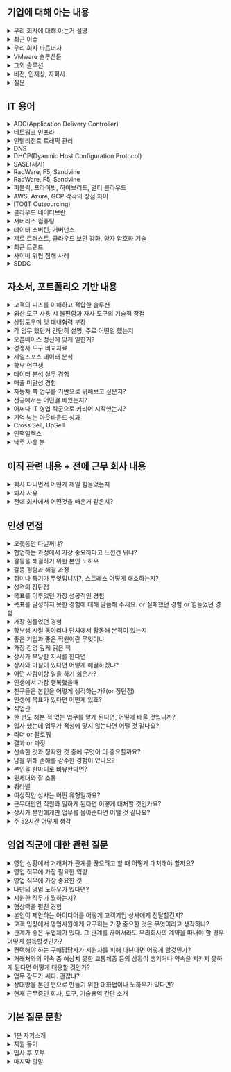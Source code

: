 ## 기업에 대해 아는 내용

<details markdown = "1">
<summary>우리 회사에 대해 아는거 설명</summary>
오픈베이스는 글로벌 No.1 솔루션들과 자체 노하우를 기반으로 하이브리드 클라우드 및 클라우드 시큐리티의 컨설팅, 설계, 구축, 빌링까지 토탈 서비스를 제공하는 기업입니다.<br>
주요 사업 부문으로는 하이브리드 및 멀티클라우드, 네트워크 보안 솔루션, ADC 및 네트워크 인프라, ITO 서비스를 제공 드리고 있습니다.
여기서 클라우드 솔루션 같은 경우에는 오픈베이스만의 전문 기술력과 인력을 기반으로 고객분들의 워크로드를 정확하게 파악하고, AWS, 애저, 브로드컴(여기 속한 VMWare는 프라이빗 클라우드 선두), 네이버 클라우와 같이 업계 선두 기업과의 파트너십을 체결하여 퍼블릭과 프라이빗을 아우르는 서비스를 제공드리고 있습니다.<br> 
<br>
(컨설팅 및 마이그레이션 서비스, 브로드컴의 VMWare VSphere(데이터 센터를 클라우드 컴퓨팅 인프라로 전환하는 솔루션),NSX(Vmware의 네트워크 가상화 및 보안 플랫폼), VSAN(로컬 물리 스토리지를 가상화하여, 스토리지 풀로 변환), ARIA(AI 지원 인프라 및 App), 탄주(멀티 클라우드 애플리케이션 개발 및 배포 플랫폼) 판매. F5 사의 Big ip(하이브리드 및 멀티클라우드 환경에서의 보안과 가용성 보장 솔루션), AWS 컨설팅 및 구축 사업, 알트 로직 사의 MDR(Managed Detection and REsponse) 서비스 판매. SaaS 환경의 기업 데이터 보호를 위한 FortiCASB 판매 등<br>
<br>
보안 솔루션은 빠르게 변화하는 보안 위협에 대응하기 위해 Anti-APT나 Anti-DDoS, WAF,SSL 암복호화, 웹 어플리케이션 공격 방어와 같은 솔루션을 제공드리고 있습니다. 특히 Fortinet(포티넷), Trellix(트렐릭스), Logpresso와 같은 우수한 벤더들과 협력하여 고객분들에게 맞춤형 보안 컨설팅 및 기술 지원 서비스를 제공하고 있습니다.
<br>
(수산 아이엔티의 암호화 트래픽 추적 솔루션과, 시스코 솔루션도 판다)<br>
<br>
네트워크 인프라 분야에서는 국내 최초로 ADC 사업을 시작한 경험과 역량을 기반으로, L2부터 L7까지 전반적인 네트워크 인프라 솔루션과 인텔리전트 트래픽 관리, 그리고 SASE(새시) 같은 최신 보안 기술까지 종합적으로 제공드리고 있습니다<br> 
특히 네트워크 솔루션 공급 관련해서는 라드웨어, F5, Sandvine와 같은 글로벌 파트너와 함께 맞춤형 서비스를 제공드리고 있습니다.<br>
<br>
ITO 서비스는 오픈베이스만의 ITO 방법론과 노하우를 기반으로, 국제 표준에 적합할 뿐만아니라 효율적이고 안정된 서비스를 제공드리고 있습니다.<br> 
<br>
이 외에도 오픈베이스만의 기술력을 기반으로 ADC를 통합적으로 관리할 수 있는 ADCSmart, APT 탐지 시스템과의 연동을 통해 위협 정보를 실시간으로 공유 및 관리할 수 있는 TARGOS(타르고스),그리고 AI를 접목한 원격 보안관제 서비스를 제공하고 있습니다.<br>
<br>
</details>

<details markdown = "1">
<summary>최근 이슈</summary>
AI 접목한 보안관제 서비스를 올해 1월 부터 제공<br>
-> 단순 로그 모니터링 넘어, AI 기반 이상행위 탐지 기술과 SIEM(씨엠, 보안 정보 및 이벤트 관리) 활용해 데이터 중앙에서 통합 분석<br>
<br>
라드웨어 아시아 태평양 지역 최고 파트너 상<br>
작년 AI 바우처 지원사업 우수 등급<br>
-> 인텔리전스 플랫폼에 모니터랩이라는 회사의 웹 공격 탐지 모듈 연동을 통한 보안 관제 고도화<br>
<br>

</details>


<details markdown = "1">
<summary>우리 회사 파트너사</summary>
퍼블릭 클라우드 부문 : AWS, 애저, 네이버 및 케이티 클라우드<br>
프라이빗 클라우드 부문 : VMware, Dell 테크놀로지스<br>
보안 쪽 관련해서는 카본 블렉이나, 포티넷, 얼럿 로직 제품들 판매<br>
</details>

<details markdown = "1">
<summary>VMware 솔루션들</summary>
VSphere는 서버 가상화를 통해 클라우드 인프라로 전환하는 것을 돕는 도구<br>
VSAN : 로컬 디스크를 합하여 공유 스토리지를 구성하는 서비스<br>
NSX : 가상화별 세분화된 보안을 제공하는 서비스<br>
VMware Log insight : 인프라 및 App 위한 지능형 로그 관리<br>
VRealize Network Insight : 물리적 가상 네트워크 통합하고 가시성 확보, 성능 및 가용성 개선에 도움주는 서비스<br>
VRealize Automation : 서버 자동화 및 프로비저닝 속도 향상<br>
VMWare Tanzu : 컨테이너·쿠버네티스를 중심으로 멀티클라우드 앱 개발·운영을 지원하는 플랫폼<br> 
VMware Horizon : VDI(가상 데스크톱 인프라) 통한 업무 연속성 및 가상화 인프라 풀스택 제공<br>  
<br>
</details>

<details markdown = "1">
<summary>그외 솔루션</summary>
SD-WAN 분야 리더 VelouCloud 제품 판매 (VMware SD-WAN의 구성요소, 소프트웨어로 트래픽을 제어하고 최적화하는 차세대 WAN(광역 네트워크 기술) 기술)<br>
WorkSpace One : 디바이스 통합 보안관리 및 어플 관리 <br>
Carbon Black 제품 : 클라우드 네이티브 엔드포인트 보호 분야 리더<br>
포티넷 제품 : 차세대 보안 솔루션 제공<br>
얼럿 로직 제품 : MDR 선두 주자로, 차세대 위협 관리 시스템 제공<br>
<br>
</details>

<details markdown = "1">
<summary>비전, 인재상, 자회사</summary>
고객의 디지털 전환 여정과 성공을 함께하는 기업으로 고객의 행복과 성장을 도우며 사회적 가치를 창출한다.<br>
고객 중심, 실행, 신용<br>
데이터 전문기업 데이터솔루션, 보안 관련 전문 기업인 시큐웨이브, 그리고 오픈 인텔스가 있음<br>
</details>

<details markdown = "1">
<summary>질문</summary>
제가 이일 맡는다면 어떤 솔루션을 주로 담당할지?<br>
기업 영업 본부, 금융영업 본부, 전략보안영업 본부, CNS(Cloud & Network Service) 영업 본부, 디지털 영업 본부, SDI 영업 본부<br>
</details>

## IT 용어
<details markdown = "1">
<summary>ADC(Application Delivery Controller)</summary>
애플리케이션의 트래픽을 지능적으로 분산,보안,최적화하는 장비나 소프트웨어(일종의 고급 로드 밸런서)<br>
-> L4, L7 로드밸런싱, SSL 종료, 애플리케이션 가속화(캐싱,압축), App의 방화벽 연계, 헬스체킹 및 모니터링<br>
<br>
</details>

<details markdown = "1">
<summary>네트워크 인프라</summary>
데이터 통신을 가능하게 하는 장비의 집합)<br>
-> 라우터(IP 주소를 기반으로 패킷을 목적지에 전달, 다른 네트워크 끼리 연결 담당)<br>
, 스위치(MAC 주소를 기반으로 패킷을 목적지에 전달, 같은 네트워크 안의 장비끼리 데이터 교환)<br>
,방화벽, 무선 AP, 케이블, 네트워크 보안장비 등<br>
<br>
</details>

<details markdown = "1">
<summary>인텔리전트 트래픽 관리</summary>
트래픽을 단순히 분산하는 것이 아니라, 종류 우선순위 패턴 분석해서 지능적으로 처리<br>
<br>
</details>

<details markdown = "1">
<summary>DNS</summary>
도메인 이름을 IP로 변환<br>
</details>

<details markdown = "1">
<summary>DHCP(Dyanmic Host Configuration Protocol)</summary>
네트워크에 연결된 장치들에게 IP 주소와 기타 네트워크 설정을 자동으로 할당하는 프로토콜
</details>

<details markdown = "1">
<summary>SASE(새시)</summary>
네트워크와 보안 기능을 클라우드 기반으로 통합해서, 사용자나 디바이스가 어디에 있든지 엣지 지점을 통해서 안전하고 빠르게 APP에 접근할 수 있도록 해주는 아키택처
</details>

<details markdown = "1">
<summary>RadWare, F5, Sandvine</summary>
라드웨어, 에프파이브, 샌드바인 모두 글로벌 SW 회사<br>
라드웨어는 데이터센터 용 애플리케이션 보안 및 전송 솔루션 분야 글로벌 리더(디도스, 애플리케이션 보안)<br>
에프파이브는 로드밸런싱 관련 솔루션 글로벌 리더(대표 제품 : BIG IP)<br>
샌드바인은 네트워크 트래픽 분석이나 제어 관련 글로벌 리더<br>
</details>

<details markdown = "1">
<summary>RadWare, F5, Sandvine</summary>
라드웨어, 에프파이브, 샌드바인 모두 글로벌 SW 회사<br>
라드웨어는 데이터센터 용 애플리케이션 보안 및 전송 솔루션 분야 글로벌 리더(디도스, 애플리케이션 보안)<br>
에프파이브는 로드밸런싱 관련 솔루션 글로벌 리더(대표 제품 : BIG IP)<br>
샌드바인은 네트워크 트래픽 분석이나 제어 관련 글로벌 리더<br>
</details>

<details markdown = "1">
<summary>퍼블릭, 프라이빗, 하이브리드, 멀티 클라우드</summary>
퍼블릭은 AWS,애저,GCP와 같은 CSP가 인터넷을 통해 리소스를 제공하는 클라우드를 뜻합니다.<br>
-> 보통 스타트업, 빠르게 실험 배포 해야되는 경우. 대규모 사용자 트래픽 대응하거나, 계절/이벤트 성 수요 변화가 큰 서비스<br>
<br>
프라이빗은 온프레미스나 전용 데이터 센터 위에 구성하여, 한 조직이 전용으로 쓰는 클라우드 환경<br>
-> 독립되어 있어 보안이나 컴플라이언스 강화 기능(금융 국방 공공 등)<br>
<br>
하이브리드 클라우드는 퍼블릭 프라이빗 클라우드를 연동해서 구성한 환경(필요한 부분 퍼블릭, 민감한 부분은 프라이빗)<br>
-> 유연성(급한 워크로드는 퍼블릭, 보안 데이터는 프라이빗)<br>
-> 온프레미스 자산이 많아서 한번에 못 옮길때, 민감 데이터 내부에 비 핵심 데이터는 퍼블릭에, 컴플라이언스 요구와 클라우드 만의 장점을 동시에 활용 하고자 할때<br>
<br>
멀티 클라우드는 2개 이상의 퍼블릭 클라우드 결합해서 사용<br>
-> 클라우드 상에 HA(고가용성) 구성, CSP 특장점 들을 결합, 여러 CSP에서 최고의 가격대비 성능의 조합 사용<br>
<br>
하이브리드 멀티 클라우드는 여러 퍼블릭 클라우드와 프라이빗 클라우드를 조합해서 사용하는 클라우드 환경<br>
</details>

<details markdown = "1">
<summary>AWS, Azure, GCP 각각의 장점 차이</summary>
AWS는 인프라에 강하고, 애저는 인증 및 호환, GCP는 빅데이터나 AI 관련 해서 장점을 가짐<br>
-> 클라우드 도입 시 가장 중요한 것은 워크로드(애플리케이션)의 특성을 정확히 파악(DB, App, 서비스 등)<br>
-> 구동 방식에 따라 어떤 인스턴스 타입을 사용하고, 네트워크 구성은 어떻게 하고, 스토리지 성능/용량은 어느 정도가 적합하고, 보안 컴플라이언스 요구는 어떤지 완전 달라짐<br>
-> ex) 트래픽이 폭주하는 경우 여러 AZ 배포로 고 가용성, 빠른 오토스케일링, 데이터 오래 저장하는 백업 시스템은 저비용 스토리지(S3 Glacier) 사용 등<br>
</details>

<details markdown = "1">
<summary>ITO(IT Outsourcing)</summary>
기업의 IT 자원(인력,시스템,운영)을 외부 업체에 위탁하는 것<br>
-> 최적화된 IT 프로세스 기반의 운영, IT 기획 및 고도화 방향 수립, 전문 관리 시스템을 활용한 표준화된 서비스 수행, 클라우드 운영 서비스<br>
-> SI나 진단 컨설팅, IT 서비스 통합 관제 구축<br>
</details>

<details markdown = "1">
<summary>클라우드 네이티브란</summary>
클라우드 호나경에서 최적의 성능과 유연성을 발휘하도록 설계된 애플리케이션 개발 및 운영 <br>
-> 핵심 특징으로는 MSA, 컨테이너, CI/CD 파이프라인, 자동 확장, 장애 복구, 무중단 배포<br>
</details>

<details markdown = "1">
<summary>서버리스 컴퓨팅</summary>
개발자가 서버 인프라에 신경을 쓰지않고, 비즈니스 로직 작성에 집중하는 그런 일종의 아키텍처<br>
</details>

<details markdown = "1">
<summary>데이터 소버린, 거버넌스</summary>
소버린은 데이터 주권으로, 데이터가 저장된 물리적 국가의 법과 규제에 따라야 한다는 뜻.<br>
거버넌스는 데이터의 품질 관리, 접근 권한, 보안 같은 것을 정하고 유지하는 정책과 절차<br>
</details>

<details markdown = "1">
<summary>제로 트러스트, 클라우드 보안 강화, 양자 암호화 기술 </summary>
1. 네트워크의 안에 있든 밖에 있든, 무조건 검증하고 최소한의 권한만 부여한다는 개념<br>
-> 재택 근무, 클라우드 환경에 필수적인 보안 개념으로 VPN 처럼 네트워크 내부를 안전하다 가정하는 기존 모델을 보완한 모델<br>
<br>
2. 클라우드 보안 강화는, 퍼블릭 하이브리드 멀티클라우드 환경에서 데이터, 워크로드, 계정 접근, 네트워크까지 종합적으로 보안하는 것<br>
-> 데이터 암호화, 접근제어(IAM, MFA), 로그 모니터링, 워크로드 보안(서버리스 컨테이너 포함)<br>
<br>
3. 양자 역학 원리 통해 이론적으로 해킹 불가능한 암호 체계 구축<br>
</details>

<details markdown = "1">
<summary>최근 트렌드</summary>
DX가 가속화되면서 AI, 빅데이터, 클라우드 기반 비즈니스 혁신이 활발해짐.<br>
</details>

<details markdown = "1">
<summary>사이버 위협 침해 사례</summary>
최근 이스라엘과 이란이 서로, SMS 스푸핑이나, 메세징 앱을 조작하거나, AI를 통해 조작된 영상을 확산하는 상황이 있었음<br>
SKT에서 데이터센터 서버가 공격받아 전화번호나 가입자 식별키와 같은 유심 정보가 유출됨<br>
</details>

<details markdown = "1">
<summary>SDDC</summary>
소프트웨어로 정의된 데이터 센터.데이터 센터 안에 있는 서버, 스토리지, 네트워크, 보안 같은 자원을 소프트웨어로 가상화해서 하드웨어에 묶이지 않고 소프트웨어로 관리 제어하겠다는 개념
</details>

## 자소서, 포트폴리오 기반 내용

<details markdown = "1">
<summary>고객의 니즈를 이해하고 적합한 솔루션</summary>
1. 고객은 보통 어떤 니즈가 있었는지?<br>
전에 근무했던 회사에서 판매했던 솔루션은 현대차와 같은 대기업에 납품할 때, 납품 제품의 SW가 ISO와 같은 국제 표준이나 현대차 내부 표준을 충족하고 있는지를 검증하기 위한 보고서를 작성하는데 많이 활용되었습니다.<br>
이때 현대차의 요구사항에 따라 필요한 검증 솔루션이 달라지는 경우가 있는데, 이때 고객분들의 요구를 정확히 파악하고 이에 적합한 솔루션을 제안드렸었습니다.<br>
예를 들어, 고객분들께서 코드를 실제로 실행하지 않고 일부 런타임 오류나 국제 표준 기반 규칙, 품질 메트릭을 점검하고 싶다고 요청하신다면 STATIC이라는 도구를 추천드렸습니다. 반면 코드를 실행하면서 각 함수별 테스트 케이스를 생성하고 이들이 유기적으로 잘 동작하는지 검증하고 싶을 때는 CT라는 도구를 제안드렸습니다. 또, 커버리지 측정만 필요하다고 하시면 COVER, AVN과 같은 자동화 환경 쪽은 Autoract를 권장하는 등, 고객분들의 상황과 목표에 가장 부합하는 솔루션을 맞춤 제안드렸습니다.<br>
</details>

<details markdown="1"> 
<summary>외산 도구 사용 시 불편함과 자사 도구의 기술적 장점</summary> 
고객분들께서는 외산 도구를 사용하면서 크게 세 가지 불편함을 겪으셨습니다. 첫째, 기술지원 대응 속도가 느렸습니다. 외산 도구의 경우 기술지원을 받기까지 최소 2주에서 길게는 1달까지 걸렸지만, 자사 기술지원팀은 24시간 이내에 최초 답변을 드리고, 필요하다면 직접 방문까지 지원할 수 있다는 강점이 있었습니다. 둘째, 유지보수 비용이 높았습니다. 외산 도구는 유지보수 요율이 도입가의 20~25% 수준으로 책정되어 있었지만, 자사는 15%로 운영해 보다 합리적이었습니다. 셋째, 외산 도구는 모든 자동차 OEM을 대상으로 범용화되어 있어, 현대차 전용 레포트를 작성할 때는 별도로 추가 개발 공수가 필요했습니다. 반면 자사 도구는 현대차 표준에 맞춘 보고서를 바로 생성할 수 있어 고객분들께 편의성을 제공했습니다. 
<br>
단점은???<br>
-> 외국 OEM을 대상으로 레포트를 제출하는 경우 당사 툴의 경우, 별도의 입증 과정이 필요하다는 단점이 있고 몇십만 라인이 넘어가는 큰 프로젝트에 대해 리포트를 생성하는 경우, 외산 툴에 비해 병렬처리 로직의 성능이 좀 떨어진다는 단점이 있음.<br>
</details>

<details markdown = "1">
<summary>상담도우미 및 대내협력 부장</summary>
1.상담 도우미 기억 남는거?<br>
먼 지역에서 와서, 아는 친구가 없는데 붙임성이 없어서 고민이다<br>
-> 해당 경험 통해 친해지고, 현재는 가장 친한 친구로 남아 있다.<br>
<br>
2. 프로그램 운영 방식 일부 조정, 행사 전 소규모 이벤트<br>
- 경기 종목을 당일 정하는 것이 아니라, 사전에 설문 조사 진행<br>
- 참여만 해도 소정의 기념품 지급<br>
- SNS를 통해 사전 참여 이벤트를 진행<br>
</details>

<details markdown="1"> 
<summary>각 업무 했던거 간단히 설명, 주로 어떤일 했는지</summary> 
자동차 1·2 Tier사 대상 자사 SW 검증 도구 아웃바운드 및 인바운드 영업 수행<br>
자동차 제어기 SW 검증 및 개발 관련 기술 용역 수주<br>
견적서 산출 및 고객사 구매팀과의 협의·조율 진행<br>
-> 양 사의 SW 부서에서는 기술적, 가격적으로 협의가 완료되었지만 구매팀에서 내부에서 산출된 인력 단가를 기준으로 너무 비싸다는 답변을 받은 기억이 있다.이때 당사만이 가지는 장점(국내 외주 업체 중 유일하게 양산 경험)과 해당 비용이 산출된 근거(SW 산업협회의 인력노임단가 가이드, 직접경비 + 재경비 + 기술료를 합쳤을때)를 합리적으로 제시하여 네고를 진행하지 않고 최종적으로 사업을 수주했던 것이 기억에 남음.<br><br>
고객사 이슈 및 클레임 대응<br>
-> 완성차 업체에서 당사 도구를 유효한 도구 리스트 상에서 제외를 했던 적 있다. 이로 인해 수많은 고객분들이 도구로 검증한 결과물을 전달 했으나 reject. 이를 위해 빠르게 담당 실장님과 의논하여 오탐을 어떻게 해결할지 WBS를 완성차 업체에 제공. 최종적으로 다시 유효한 도구로 인정받음<br><br>
영업 데이터 취합 및 전략 수립<br>
-> 세일즈포스 기반으로 어떤 기업에 매출이 덜한지, 어떤 부서에 컨택이 안되었는지, 그리고 앞으로 어떻게 영업을 펼쳐 나갈지에 대한 전략을 수립했었다.<br>
영업 과정에서 얻은 인사이트 기반 R&D 부서 설득, 기술 개발 반영<br><br>
-> 당사 국방쪽에서 프로젝트 관리를 위해 사용하던 도구가 있었음. 필드에서 영업하면서 고객 니즈 파악해보니, 해당 툴도 조금 수정 후 판매하면 좋을 것 같다 의견 전달. 최종적으로 해당 도구와 자사 검증 도구를 합한 패키지 상품을 기획해서 판매<br>
</details>

<details markdown="1"> 
<summary>오픈베이스 정신에 맞게 일한거?</summary> 
해외 신규 사업을 개척해봤던 경험이, 제가 오픈베이스 정신에 알맞게 일해봤던 경험이였던 것 같습니다.<br>
<br>
해외 자동차 부품사 50여 곳을 대상으로 아웃바운드 영업을 진행하던 중, 한 독일 고객사와 미팅을 진행했습니다. 이 고객사는 한국 완성차 업체 입찰에 참여 중이었는데, 하드웨어 대응은 가능하지만 소프트웨어 경험이 부족해 당사에 소프트웨어를 턴키로 맡기길 원했습니다. 다만 과거 당사의 일부 프로젝트가 독일 자동차 업계 기준을 충족하지 못해 중단된 사례가 있었던 터라, 내부적으로 신뢰도가 낮다는 우려가 있었습니다.<br>
<br>
추가로, 내부 여러 부서에서는 일정 부족, CL2 레벨 대응 경험 부족, 기술적 영어 커뮤니케이션 부담 등으로 협조가 어렵다는 입장을 보였습니다.
<br><br>
이에 저는 각 부서의 애로사항을 파악하고 해결책을 마련해 협조를 이끌었습니다. 일정이 부족한 부서에는 타 부서의 AI 기반 자동화 도구를 활용해 업무를 단축하도록 지원했고, CL2 경험 부족은 요건을 자료화해 공유했습니다. 영어 커뮤니케이션 부담은 한국지사 담당자와의 협업 루트를 먼저 마련하고, 독일 본사와는 화상회의를 통해 산출물 제출 기준을 완화할 수 있도록 조율했습니다.
<br><br>
결국 고객사에서 요청한 기술자료를 모두 제출할 수 있었고, 비록 이 프로젝트는 최종 수주로 이어지지 않았지만, 대응력을 인정받아 이후 두 건의 기술용역 프로젝트를 추가로 수주한 경험이 있습니다.
</details>

<details markdown="1"> 
<summary>경쟁사 도구 비교자료</summary> 
1. 타 부서랑은 어떤것 들을 협업했죠?<br>
전략기획실과는 자료 구성과 가독성 개선 관련하여 협업을 진행하였고, 각 도구에 대한 연구소장님들과 기술적인 내용의 정확성 검토를 요청 드리고자 회의를 진행하였었습니다.<br>
마지막으로 법무팀과는 외부 공유 가능 여부 및 법적 리스크 검토를 요청드리고자 회의를 진행했었습니다.<br>
<br>
2. 상황 설명<br>
고객분들께서는 당사 SW 검증 도구와 경쟁사 제품을 비교하며 장단점을 문의하는 경우가 많았습니다. 하지만 기존에는 개별 제품 간 비교 자료만 존재했을 뿐, 전체 경쟁사 제품을 종합적으로 비교하는 자료는 존재하지 않았습니다. 또한, 영업사원들은 기술지원 부서에서 제공하였던 기존 데이터를 그대로 전달하였고, 해당 비교 자료는 2021년 이후로 업데이트되지 않았습니다.<br>
<br>
3. 세미나 참석해서 기억나는 것?<br>
동적 시험을 진행할때 AI를 기반으로 테스트케이스를 자동으로 생성하는 세션이 기억에 남았었습니다.<br>
이때 단순한 제품 소개가 아니라, 어떻게 고객이 기존 테스트 비용과 시간을 절감했는지 정량적으로 제시했던 점에서 인상깊었습니다.<br>
- Dspace, 파수, Vector라는 기업, qnx 블랙베리<br><br>
4. 여러 도구를 다양하게 비교하면... 오히려 자사 제품에 대한 영업 히트율이 낮아 질수도 있는거 아닌가요??<br>
네, 말씀하신 우려도 충분히 공감합니다. 제가 생각하는 세일즈는 객관적인 비교 자료를 기반으로, 고객의 니즈에 맞는 방향을 함께 고민하는 것이 오히려 신뢰를 쌓고 장기적인 관계를 만드는 길이라고 생각합니다.<br>
실제로도 “우리 상황에서는 외산 제품보다 당사 솔루션이 더 적합하겠네요”라는 고객의 반응을 끌어내며, 오히려 저희 제품의 강점을 명확히 부각시킬 수 있었고, 이후 다른 도구나 기술용역 사업으로도 연결된 경험이 있습니다.<br>
그리고 솔직히 말씀드리면, 고객의 실제 사용 환경 및 니즈를 먼저 파악한 뒤 불필요한 기능이지만 당사가 조금 불리한 항목인 경우,그 기능은 비교표에서 제외하고 전달드리기도 했습니다.<br>
<br>
</details>

<details markdown="1"> 
<summary>세일즈포스 데이터 분석</summary> 
세일즈포스에서 도구 영업 기회를 추출할때는 '도구명'이나 '제품, 계약 관련 항목의 입력값을" 기준으로 필터링을 합니다.
그런데 2018년 이전에 등록된 도구 영업 기회의 경우, 이 두가지 항목이 모두 누락되어 있어 필터 조건을 충족하지 못했고, 그로 인해 보고서 추출 시 해당 영업 기회가 포함되지 않는 문제가 있었습니다.
저는 이 누락된 데이터를 식별하고 보완하기 위해 해당 프로젝트를 기획하고 진행하게 되었습니다.<br><br>

도구 영업 기회 65건 고객사 30곳, 고객의 니즈 분석 및 유지보수 및 신규 도구 도입 제안.<br>
-> 5곳과 유지보수 계약, 한건의 신규 도구 판매<br>

<br><br>
영업 기회명 파싱을 통해 영업 기회와 도구명을 자동으로 매핑하는 코드 작성?<br>
도구명이 A라고 가정했을 때, 과거의 영업 기회명에는 A라는 명칭이 아닌 도구의 사용 목적이나 대응 가능한 국제 표준이 기재된 경우가 많았습니다. 이로 인해 도구명을 기준으로 데이터를 조회할 경우 누락되는 사례가 자주 발생했습니다. 그래서 저는 영업 기회명을 파싱하고, 텍스트 유사도를 기반으로 도구명을 자동 매핑해 "도구명_유지보수" 또는 "도구명_구매" 형식으로 통일하는 코드를 작성해 일관되게 정리하였습니다.<br>
<br>
매핑이 되지 않는 항목은 직접 보완?<br>
예를 한가지 설명드리자면, 자동차에는 ISO 26262라는 표준이 있고, 이를 대응하기 위해서는 다양한 도구들이 필요합니다.
하지만 영업기회명에 "ISO 26262 대응을 위한 도구 구매"라고 적혀있는 경우, 해당 영업기회가 어떤 도구를 구입한것인지, 코드상으로 분류가 어려웠습니다. 그래서 그 당시 담당했던 영업사원에게 어떤 도구를 판매하였는지 질문하고 반영하는 과정을 거치게 되었습니다.<br>
<br>
기억에 남는 계약 사례?<br>
2017년 내부 횡령 사건으로 인해 해당 연도에는 비용 집행이 전면 중단되어 유지보수 계약이 체결되지 않았고, 이후로도 별도 계약 없이 도구를 꾸준히 사용해오던 고객사였습니다.
그럼에도 불구하고 도구는 계속 사용 중인 상황을 파악하여 저는 해당 고객사에 사용 중인 버전 이후 릴리즈된 기능을 정리해 전달드렸습니다.
특히, 고객이 사용하는 Jenkins라는 CI/CD 툴과 연동해 테스트 결과를 관리할 수 있는 기능이 큰 관심을 끌었습니다. 결국 해당 기능이 고객의 업무 방식에 적합하다고 판단되어, 유지보수 계약으로 이어진 사례입니다.<br>
<br>
한 고객사는 **자원 사용량 검증**이라는 항목을 대응하기 위해 외산 도구 도입을 검토 중이었습니다. 하지만 외산 도구의 가격이 너무 높아 내부적으로 부담이 크던 상황이었고, 이때 저는 **50% 이상 저렴한 당사 도구**를 제안드렸습니다. 외산 도구는 글로벌 OEM 대응까지 가능하지만, 당사 도구는 **국내 OEM에만 최적화된 제품**이었습니다. 다행히 향후 몇년간 고객분께서는 국내 OEM만을 대상으로 한 사업을 수행 중이었고, **비용 효율성과 실제 용도 적합성**을 고려해 당사 도구로 최종 계약이 성사되었습니다.<br>
<br>
</details>

<details markdown="1"> 
<summary>학부 연구생</summary> 
한 8개월 함. 한 과학원의 과제를 수주해서 진행함. 해상도가 낮아 사용되지 않는 장비의 이산화질소 농도 산출 가능 여부를 판단하고 개선 방안을 도출하는 사업 진행.이때 관련 논문과 시뮬레이션 데이터를 통해 현재 장비로는 신뢰성있는 농도 산출이 불가능하다는 점을 제시하고, 장비 튜닝을 통해 신뢰 범위 내 농도 산출을 진행 함.<br>
-> IT 분야로 나아갈지 전공 살릴지<br>
</details>

<details markdown="1"> 
<summary>데이터 분석 실무 경험</summary> 
그 과정에서 자사에서 가장 잘 판매되는 두 개의 툴이 OEM 및 계열사에서 신규 판매율이 10% 이상 감소한 것을 발견하였습니다. 이에 대한 원인을 파악한 결과, 스펙을 개정하는 과정에서 SR 상 일부 항목에서 해당 툴이 등록되지 않은 상황임을 확인하였고, 이로 인해 일부 부서에서 외산 툴을 도입한 정황까지 파악하였습니다. 해당 문제를 신속히 R&D 부서에 보고하여 협력을 이끌어내고 개발 로드맵에 포함하게 되었습니다.<br>
-> duplicated code line이라는 부분 검출이 안되는 상황이 많았음<br><br>

이에 따라 고객사별 사용 버전과 최신 버전의 기능 차이를 정리하고, 유지보수 계약을 통해 해당 기능을 제공받을 수 있다는 점을 강조하여 제안<br>
-> 10곳 이상 유지보수를 진행. 릴리즈 노트가 버전별로 각각 따로 있었다. 그래서 고객사 사용 버전부터 최신까지 어떤 기능들이 추가되었는지를 다 정리하여 전달하였다.<br>
</details>


<details markdown="1"> 
<summary>매출 미달성 경험</summary> 
9.5억 했음.<br>
각 업무 지나치게 세부적으로 대응?<br>
-> 예를들어 제안서를 작성할때 기술 스펙이나 세부조건을 제가 직접 이해하고 작성하려다보니, 막상 중요한 가격 조건이나 일정에 대한 전달이 느렸음<br>
-> 당사에서 맡는 업무인지 모르고, 고객 요청에 대응하기 위해 시간을 낭
<br>
핵심 업무의 우선 순위를 놓침<br>
-> 가능성이 낮고 요구하는 사항이 복잡했던 업무에 대해서 상당히 시간을 많이 소요했던 것 같음. 예를 들어 예산 반영용<br>
</details>

<details markdown="1"> 
<summary>자동차 쪽 업무를 기반으로 뭐해보고 싶은지?</summary> 
제가 오픈베이스에 입사하게 된다면, 자동차 산업 고객을 대상으로 클라우드 도입 컨설팅을 수행하고, 이를 기반으로 하이브리드·멀티클라우드 환경의 장점을 소개하여 전반적인 솔루션과 장비 도입까지 이어가는 성과를 만들어보고 싶습니다.<br>
<br>
현재 자동차 산업에서는 **SDV(소프트웨어 정의 차량)**와 시뮬레이션 기반 검증이 핵심 트렌드로 자리잡고 있으며, 이에 따라 생성되는 대용량 데이터의 저장, 분석, 보안 관리에 대한 수요가 빠르게 증가하고 있습니다.<br>
<br>
실제 현업 미팅에서 고객분들께서
“경영진이 AI나 클라우드에 관심은 많지만, 보안과 비용 문제로 도입이 어렵고, 적용 방안도 잘 모르겠다”는 VoC를 자주 전달해 주셨습니다.<br>
<br>
이에 대응해, 멀티클라우드와 하이브리드 클라우드의 유연성, 보안성, 비용 효율성을 함께 설명드림으로써 기술적 이해에 기반한 설득력 있는 제안으로 성과를 내보고 싶습니다.<br>
</details>

<details markdown="1"> 
<summary>전공에서는 어떤걸 배웠는지?</summary> 
주로 인공위성에서 나온 데이터를 어떻게 처리하고 활용할지?<br>
</details>

<details markdown="1"> 
<summary>어쩌다 IT 영업 직군으로 커리어 시작했는지?</summary> 
대학 시절 프로그래밍을 접하며 IT 분야에 흥미를 느껴 정보처리기사 자격증을 취득했고, 개발 경험도 쌓았습니다. 이를 기반으로 다양한 사람들과 소통하며 사업을 이끌어가는 **PM(프로젝트 매니저)** 역할을 목표로 삼았습니다.
<br>
그런데 전에 근무했던 회사에서 IT 영업 직무를 접하게 되었고, PM에 비해 영업직군이 오히려 고객과 직접 만나 기술적 이해를 바탕으로 제안하고, 주도적으로 성과를 만들어내는 과정에서 더 큰 성취감을 느낄 수 있다고 판단했습니다.
<br>
이러한 이유로 IT 영업 직무로 커리어를 시작하게 되었습니다.<br>
</details>

<details markdown="1"> 
<summary>기억 남는 아웃바운드 성과</summary> 
니즈가 조금이라도 있을법한 회사 100여곳 조금 넘게 다 리스트업해서, 두곳 윈백 한곳 신규 도입
이게 어떻게 가능하냐?? 라고 했을때 솔직히 도구 도입은 공공 사업 제안드릴 때 남은 예산으로 이 도구도 추후 쓸수 있겠네 느낌으로 도입. 운이 좋았다.

가장 기억에 남는거, Win-Back 하는 과정에서 저희 도구만의 강점 굉장히 매력 -> 내부 부서에서 사용할 수 있는 예산이 부족했다. 이때 상급자분께, Win-back의 경우 제안드린것에서 매출로 이어진것이 1%가 안된다. 이 확률을 봤을땐 도구 도입가를 조금 낮춰서라도 진입한후 매년 유지보수 매출을 내는 것이 더 매력적으로 보인다~
</details>

<details markdown="1"> 
<summary>Cross Sell, UpSell</summary> 
UpSell의 경우, 주로 자사 보유 도구의 업그레이드를 진행하였다.<br>
-> 업그레이드 진행 시 어떤 기능이 추가되는지 강조하였음<br>
<br>
CrossSell의 경우, 현대차의 추후 요구될 변경 사항들을 미리파악해서, 고객 분들에게 도구들을 제안했다.<br>
-> 잔여 예산이 있는 고객분들 또는 공공에서 남는 예산이 있는 경우 도입이 되는 경우가 많았다.<br>
<br>
</details>

<details markdown="1"> 
<summary>인팩일렉스</summary> 
DHS(Door Handler System) 전 차종에 대해 DHS 사이버보안 검증 기술용역 수주함. 건 당 5천만원 정도<br>
-> 담당자분과 친분을 쌓기도함. 경영진에서 너무 비싼거 아니냐고 함. 하지만 경쟁사 다른 업체(한일 프로텍)에서 파일럿 과정에서 한번 문제가 터졌던 적이 있지만 우리는 없었음. 이 점을 강조. 구매팀 네고는 현대차 내부의 가격 산출 기준과 소프트웨어 산업 협회의 가격 기준 기반으로 네고를 방어하였음.<br>
</details>

<details markdown="1"> 
<summary>낙주 사유 분</summary> 
예산 부족이나 내부 우선순위 변화 -> 고객사별 의사 결정 구조<br>
경쟁사의 기술력, 가격, 납기 등 강점을 비교 분석 -> ex) 양산까지 책임짐<br>
저희의 제안서 완성도, 대응 속도, 커뮤니케이션 과정에서의 부족한 점을 되돌아봅니다.<br>
</details>

## 이직 관련 내용 + 전에 근무 회사 내용
<details markdown="1"> 
<summary>회사 다니면서 어떤게 제일 힘들었는지</summary> 
가장 힘들었던 순간은, 많은 노력을 기울였던 사업이 최종적으로 성사되지 않았을 때였습니다. 특히 해외 사업을 메이킹하는 과정에서, 야근이 잦은 부서까지 설득해가며 회의를 조율하고 함께 제안을 준비했지만, 결과적으로 수주로 이어지지 못했습니다. 주변에서는 “사업은 원래 그럴 수 있다”라고 위로해 주셨지만, 함께 고생했던 분들께 미안한 마음이 커서 가장 힘들었던 경험으로 남았습니다.<br>
</details>

<details markdown="1"> 
<summary>퇴사 사유</summary> 
이전 회사에서는 주로 SW 검증 도구를 다뤘는데, 이 또한 현대차 같은 대기업의 요구가 있을 때만 한정적으로 구매가 이루어졌습니다. 좀 더 범용적으로 사용될 수 있는 소프트웨어, 예를 들어 클라우드나 네트워크처럼 다양한 산업군과 고객에게 제안할 수 있는 솔루션을 다뤄보고 싶다는 생각이 컸습니다.<br>
그리고 개인적으로 30살이 되기 전에는 새로운 환경에 한번 도전해보고 싶었습니다. 30대부터는 안정적으로 정착하는 것이 중요하다고 생각했고, 이전 회사는 사람들도 좋고 업무도 잘 적응했지만, 더 폭넓은 솔루션을 경험할 기회를 놓치고 싶지 않아서 퇴사를 결정하게 되었습니다.<br>
</details>

<details markdown="1"> 
<summary>전에 회사에서 어떤것을 배운거 같은지?</summary> 
먼저, 영업에서 매출을 만들기 위해서는 고객을 설득하는 것만큼이나 **내부 영업**이 중요하다는 것을 배웠습니다. 여러 부서의 협업과 지원 없이는 고객이 원하는 제안이나 빠른 대응을 하기 어렵기 때문에, 내부에서 공감대를 형성하고 협조를 이끌어내는 과정이 얼마나 중요한지 깨달았습니다.<br>
또한 고객사의 상황이나 이슈를 자료만으로 추측하기보다는, 직접 방문해 미팅을 통해 대화하면서 니즈를 구체적으로 확인하는 것이 훨씬 정확하다는 점도 배웠습니다. 실제로 현장에서 고객분들과 이야기를 나누면서 생각지 못했던 요구사항이나 우선순위를 파악할 수 있었고, 이를 통해 더 신뢰감 있는 제안을 할 수 있었습니다.<br>
</details>

## 인성 면접
<details markdown = "1">
<summary>오랫동안 다닐꺼냐?</summary>
네 오래다닐수 ~~ 정말 오고싶었던 기업인 만 뽑아주시면 최선~~
</details>

<details markdown = "1">
<summary>협업하는 과정에서 가장 중요하다고 느낀건 뭐냐?</summary>
저는 협업 과정에서 동료 간의 믿음이 구축되어 있는 것이 가장 중요하다고 생각합니다.<br>
팀원간의 믿음이 있어야지만 역할 분담 과정 뿐 아니라, 각자의 업무에 집중할 수 있고, <br>
서로 간의 소통 과정에서 각자의 의견이 존중받는다는 분위기가 형성되어 좋은 아이디어가 나올 수 있기 때문입니다.<br>
</details>

<details markdown = "1">
<summary>갈등을 해결하기 위한 본인 노하우</summary>
갈등 과정을 해결하기 위한 저만의 노하우는 서로 진솔한 얘기를 하고, 시간을 많이 가지는 것이라고 생각<br>
슈어소프트테크 근무 하던 당시, 사업을 위해 여러 팀에 업무 협조를 요청 드리는 과정에서 부담스러운 업무라는 이유로 협조가 어려워 조그마한 갈등이 생겼고 이를 해결한 경험이 있다.<br>
이때 저는 협조를 이끌어내고자 업무 적인 내용뿐만 아니라, 점심도 같이 먹고, 퇴근후 저녁에 맥주도 한잔하는 등 시간을 보내며 개인적인 얘기도 많이 하게 되었다.<br>
얘기하는 과정에서 팀장님 만의 애로사항을 경청한 후 같이 해결 방안을 고민하고, 앞으로 같이 발전적으로 나가보자는 얘기하며 최종적으로 협조를 이끌어냄<br>
</details>

<details markdown = "1">
<summary> 갈등 경험과 해결 과정</summary>
슈어소프트테크 근무 하던 당시, 사업을 위해 여러 팀에 업무 협조를 요청 드리는 과정에서 부담스러운 업무라는 이유로 협조가 어려워 조그마한 갈등이 생겼고 이를 해결한 경험이 있다.<br>
이때 저는 해당 사업을 진행을 함으로써 얻을 수 있는 점을 강조하여 서로의 의견을 좁힐 수 있었고 최종적으로는 협조를 성공적으로 이끌어내게 되었다.<br>
</details>

<details markdown = "1">
<summary> 취미나 특기가 무엇입니까?, 스트레스 어떻게 해소하는지?</summary>
저는 개인적으로 배드민턴과 산책하는 것을 좋아한다.<br>
-> 걱정이 많을때  취미 활동을 하면 스트레스랑 답답한 마음이 해소. 특히 제가 왜 스트레스를 받고 어떻게 해나가야할지 생각이 정리되어서 좋아한다.<br>
-> 고탠션(28파운드), 헤드쪽에 실린 채<br>
<br>
특기 : 새로 만나는 사람과 서로 대화를 이어가는것에 자신있다.<br>
</details>

<details markdown = "1">
<summary> 성격의 장단점</summary>
저의 가장 큰 성격상의 장점은 공감능력을 바탕으로 한 의사소통 능력이라고 생각합니다.<br>
고등학교 때 친구들의 추천을 받아 또래상담가 역할을 맡게 되었고, 다양한 친구들의 고민을 들으며 같이 공감하고 소통하는 방법을배우게되었습니다.<br>
이러한 경험을 바탕으로 현재도 여러 사람들의 말을 잘 경청하고, 이에 대해 공감하는 것과 동시에 개개인의 상황에 맞게 대화를 이어나가며 좋은 관계를 맺어나가고 있습니다.<br>
<br><br>
단점은 때로 거절을 잘 못한다는 것입니다.<br>
실제 업무를 진행하면서, 제 업무 Role이 아닌것에 대해서도 고객 또는 내부 실무진 분들께서 요청하실 때 거절을 잘 못했었습니다.<br>
이때 도움 요청을 거절하지 못해, 제 업무 일정상 차질이 생겼던 적이 있습니다.<br>
현재는 도움 요청에 대해 가능한 한에서만 수락하고 불가능하다면 불가능한 이유를 객관적이고 솔직하게 이야기하면서 정중하게 거절하려고 노력하고 있습니다.<br>
</details>

<details markdown = "1">
<summary> 목표를 이루었던 가장 성공적인 경험</summary>
주도적으로 독일 기업의 사업을 메이킹해보자는 목표를 이뤄낸던 것이 가장 성공적 경험.<br>
당사의 경우 2021년을 마지막으로 독일 업체와의 계약이 끊긴 상황이였다. 당사 사업이 국내에 의존하는 비중이 너무 컸고, 저를 거둬주신 회사에게 감사하다는 마음으로 메이킹 하고 싶었다.<br>
이에 관련 독일 업체를 리스트업한다음에 메일을 보냈고, 한국에 지사가 있는 경우 직접 전화를 걸었다.<br>
이때 한국 완성차 업체를 대상으로 입찰에 참여하는 고객과 컨택이 되었고, 해당 기술용역을 위해 다양한 유관 부서에 협조를 요청하여 제안서를 전달드렸다.<br>
하지만 해당 고객사께서 최종적으로 한국 완성차 업체에 입찰에 실패하여 낙주.<br>
</details>

<details markdown = "1">
<summary> 목표를 달성하지 못한 경험에 대해 말씀해 주세요. or 실패했던 경험 or 힘들었던 경험 </summary>
학부 시절, 저는 수석으로 졸업하는 것을 목표로 삼았으나 달성하지 못한 경험이 있습니다.<br>
이때 저는 흥미가 가는 과목에 대해서는 성적이 좋았으나, 재미가 없다고 느껴진 특정 전공 과목들에 대한 성적이 좋지 못하였습니다.<br>
이 경험을 통해 제가 관심을 가지 않았던 부분에 대해서도 진지한 태도로 접근해야 하며, 큰 목표를 이루기 위해서는 세부적인 요소 하나하나에 무관심하거나 소홀히 해서는 안된다는 점을 깨달았습니다.<br>
<br>
</details>

<details markdown = "1">
<summary> 가장 힘들었던 경험</summary>
이전 독일 업체와의 계약이 2021년 법적 분쟁으로까지 이어졌던 이력이 있었고, 해당 업체의 검토 기준은 국내 고객사에 비해 두 배 이상 까다로웠습니다. 이러한 배경 때문에 내부적으로 부정적인 인식이 강했고, 협조를 얻는 데 큰 어려움이 있었습니다.<br>

저는 해당 업무가 기존에 수행하던 업무와 본질적으로 큰 차이가 없다는 점을 강조하기 위해 관련 논문 및 공식 문서들을 수집해 전달했고, 이 사업을 통해 향후 어떤 비전을 기대할 수 있는지 구체적으로 제시하며 설득을 시도했습니다.<br>

업무적으로 제가 할 수 있는 모든 지원을 다했음에도 불구하고, 협조를 요청한 세 팀 중 두 팀의 동의를 얻지 못했던 점이 가장 힘들었습니다.<br>

이후에는 단순한 논리적 설득이 아닌, 사람 간 신뢰를 기반으로 한 소통이 필요하다고 느꼈고, 해당 팀의 팀장님들과 점심 식사, 커피 미팅, 저녁 자리 등을 통해 진심 어린 대화를 나누고, 출장을 기차타고 가신 경우 제가 역에 데리러 가는등 관계를 쌓기 위해 노력하여 최종적으로 업무 협조를 받게 되었다..<br>

이 경험을 통해 ‘일도 결국 사람과 사람이 하는 일’이며, 내부 설득과 관계 형성을 위한 ‘내부 영업’도 매우 중요하다는 점을 깊이 깨닫게 되었습니다.
<br>
</details>

<details markdown = "1">
<summary> 학부생 시절 동아리나 단체에서 활동해 본적이 있는지 </summary>
학부생 시절 학과 내 축구 동아리에 가입하여 활동하였고, 학생회에서 대내협력부장을 맡아 학과 여러 행사에 참여를 요청드렸습니다.<br>
그리고 연구실에서 학부 연구생 활동을 하였고, 현재 다니는 회사에서는 독서 동아리에 다녔다.<br>
</details>

<details markdown = "1">
<summary> 좋은 기업과 좋은 직원이란 무엇이냐</summary>
좋은 기업 : 직원들이 잠재력을 발휘하고 성장할 수 있는 환경을 조성한 기업. 좋은 직원 : 맡은 역할과 책임을 성실히 수행하고, 어떻게 우리 기업이 더 성장해 나갈 수 있을지 고민하는 직원.
</details>

<details markdown = "1">
<summary>가장 감명 깊게 읽은 책</summary>
저는 거절은 해야겠는데 말을 못하겠고라는 책을 가장 감명 깊게 읽은 것 같습니다.
해당 책을 통해 사람들이 거절은 잘 못하는 이유은 대개 관계 불안 있고, 오히려 거절을 하는 것이 자신에게 도움이 될 뿐만 아니라, 관계 유지에 도움이 된다는 것을 알게 되었습니다.
이후 저는 도움 요청에 대해 가능한 한에서만 수락하고 불가능하다면, 불가능한 이유를 솔직하게 이야기하면서 정중하게 거절하려고 노력하고있습니다.
</details>

<details markdown = "1">
<summary>상사가 부당한 지시를 한다면</summary>
저는 우선적으로 법적이나, 회사 내규에 어긋나는 지시거나 회사의 이윤에 해를 끼치는지 부터 판단해 보겠습니다.
이때 만약 어긋나는 일이라고 확인된다면 가까운 선배뿐과 조용히 조언을 구한 후 행동하겠습니다.
하지만 부당한 지시가 저만의 생각이였다면, 일단은 지시를 따르겠습니다.
먼저 회사생활을 시작하신 상사의 지시는 이유가 있다고 생각하고, 큰 일이 아니라면 지시 이행 후에 나중에 개인적으로 말씀드려도 되는 부분이라고 생각합니다.
</details>

<details markdown = "1">
<summary>상사와 마찰이 있다면 어떻게 해결하겠냐?</summary>
상사분과 갈등이 생긴다면, 우선 상사분과 대화를 통해 문제를 해결하도록 적극적으로 노력하겠습니다.
이때 상사분의 생각과 의견을 들어보고, 어디서 부터 오해가 생겼는지 파악하여 그것을 해결하도록 하겠습니다.
상사분은 인생과 실무에 있어 저보다는 경험이 많은 분이므로, 의견을 받아들이되, 불합리하거나 회사의 이익에 반하는 것이 있으면 의견을 제시하여 조율하도록 노력하겠습니다.
</details>

<details markdown = "1">
<summary>어떤 사람이랑 일을 하기 싫은가?</summary>
저는 개인적으로 **업무에 비협조적인 태도를 보이는 사람과 함께 일하는 것이 어렵다고 느낍니다.<br>
업무라는것은 각자의 역할과 책임의 바탕으로 공동의 목표를 달성하는 과정이라 생각합니다.<br>
이를 달성하는 과정에서, 업무에 비협조적인 태도를 보이는 사람이 있을 때 업무 효율 뿐만 아니라, 관련 부서에 사기까지 저하 시키는 것을 확인하게됨<br>
하지만 저는 그 부서만의 입장을 파악하기 위해 노력했고, 업무 목적과 기대효과를 수치와 사례로 정리해 설득한다.<br>
</details>

<details markdown = "1">
<summary>인생에서 가장 행복했을때</summary>
-> 저에게 인생에서 가장 행복했던 순간은,
고등학교 시절 가족들과 함께 오사카로 여행을 갔을 때입니다.

당시 아버지께서 평일은 물론 주말에도 바쁘셔서
한자리에 모이기조차 어려웠던 시기가 있었습니다.
이때 아버지가 시간을 내실 수 있으셔서 고2 겨울방학 때 처음으로 가족 모두가 함께 여행을 갈 수 있었습니다.

그 여행에서 서로의 일상과 고민을 나누며 진솔한 대화를 나눌 수 있었고,
특히 길에서 웃고 떠들던 기억이 지금도 따뜻하게 남아 있습니다.

단순한 여행을 넘어, 가족간의 유대감이 얼마나 따뜻한지 느낄 수 있었던 순간이었기에
제 인생에서 가장 소중하고 행복한 기억으로 남아 있습니다.<br>
</details>

<details markdown = "1">
<summary>친구들은 본인을 어떻게 생각하는가?(or 장단점)</summary>
친구들이 말하는 저는 같이 있으면 재미있다는 것입니다.
여러 사람들과 있을때 재밌는 분위기를 조성하는 역할을 해서 이런 얘기를 종종 듣는것 같습니다.
반면 제 단점을 과몰입을 하는 것이라고 생각하는 것 같습니다.
친구들이 슬프거나 기쁠때 오히려 제가 더 기뻐하고 더 슬퍼하는 경우가 있습니다.
뭐든 과한것은 좋지 않기 떄문에 현재는 너무 과몰입하지 않고 감정을 절제하려고 노력하고 있습니다.<br>
</details>

<details markdown = "1">
<summary>인생에 목표가 있다면 어떤게 있죠?</summary>
우선 회사에서는 10년 내로 인정받는 직원이 되어 보직자가 되고, 여러 후배들을 잘 이끄는 멘토 역할을 하는것이 목표.<br>
개인적으로는 어떤 자리에 있어도 필요한 사람이 되자는 것과 행복한 가정을 꾸리는 것이<br>
지금까지 영업을 하면서 항상 저를 거둬주신 회사에 대해 감사함을 느꼈고, 언제나 맡은 목표 이상을 해내고자 노력했다.<br>
앞으로도 기억되는 사람이 되고자 맡은일에 최선을 다해 신뢰와 믿음을 쌓아가고자 함.<br>
</details>

<details markdown = "1">
<summary>직업관</summary>
제가 평소에 생각하는 직업관의 첫 번째는 **‘가장 잘할 수 있는 일을 하는 것’**입니다. 대학교 시절, 대내협력부장을 맡아 환경해양대학 내 행사 참여율을 가장 높은 학과로 변화시킨 경험이 있고, 현재 영업 업무를 하며 주위에서 수주가 어렵다고 판단했던 사업을 성공적으로 성사시킨 경험도 있습니다. 이러한 성과를 통해 영업은 제가 가장 잘할 수 있는 일이라고 확신하게 되었습니다.
두 번째는 **‘흥미와 재미를 느낄 수 있는 분야에서 일하는 것’**입니다.
IT 분야는 트렌드가 빠르게 변하고, 이에 따라 다양한 기술과 도구들이 끊임없이 발전하고 있습니다. 이러한 역동적인 변화는 저의 지적 호기심을 자극하며, 꾸준히 배우고 성장할 수 있도록 동기를 부여합니다.

저는 앞으로도 저의 역량을 가장 잘 발휘할 수 있으며, 동시에 흥미와 열정을 유지할 수 있는 분야에서 전문가로 성장하고 싶습니다.
</details>

<details markdown = "1">
<summary>한 번도 해본 적 없는 업무를 맡게 된다면, 어떻게 배울 것입니까?</summary>
우선 업무 메뉴얼이나 가이드라인을 찾아서 전반적인 프로세스를 파악하고자 읽어볼것 같다.<br>
그 다음 실제 업무를 하며 저만의 일지를 만들어서, 단계별로 업무의 주요 절차나 팁 정리<br>
</details>


<details markdown = "1">
<summary>입사 했는데 업무가 적성에 맞지 않는다면 어떨 것 같나요?</summary>
우선 초기에 업무에 적응하지 못한다면 적성에 안맞다고 착각할 수도 있습니다.<br>
-> 이를 업무 적응 과정이라고 생각했습니다.<br>
저 또한 처음에 입사했을때 업무를 배우고 적응하기 힘들어 이 일이 적성에 맞나라고 생각했지만,<br>
실제로 어느 경험치가 쌓였을 때는 이 만큼 나랑 맞는 직무가 있을까라는 생각을 가질 정도로 만족한다.<br>
따라서 적성에 맞지 않더라도 업무 역량을 익히느 ㄴ과정이라 생각하고 열시미<br>
</details>

<details markdown = "1">
<summary>리더 or 팔로워</summary>
저는 두 가지 역할을 모두할 수 있지만 추진력있는 리더에 가깝습니다.
+ 사례<br>
</details>

<details markdown = "1">
<summary>결과 or 과정</summary>
결과와 과정 모두 중요하지만, 결과가 더 중요하다고 생각합니다. 과정이 좋더라도, 기업은 성과있어야 운영이 되는 조직입니다.<br>
특히 영업직은 필드에서 성과로 증명하는 것이 필수적.
</details>

<details markdown = "1">
<summary>신속한 것과 정확한 것 중에 무엇이 더 중요할까요?</summary>
정확이 중요하다 생각한다. 영업의 경우 신속하게 대응도 중요하지만 결국 핵심은 정확하게 기술적인 내용을 파악하고 이를 고객에게 전달해야만 좋을결과 얻는다고 생각
</details>

<details markdown = "1">
<summary>남을 위해 손해를 감수한 경험이 있나요?</summary>
과거 영업 데이터 정리<br>
</details>

<details markdown="1"> <summary>본인을 한마디로 비유한다면?</summary> 
저는 저 자신을 **‘하얀 도화지’**에 비유하고 싶습니다. 하얀 도화지는 어떤 색과도 잘 어우러지며, 상대의 색을 더 선명하게 살려주는 특성이 있습니다. 저는 다양한 성향의 사람들과 협업할 때, 상대의 의견을 존중하고 조율하며 조화롭게 일하는 것을 중요하게 생각합니다.
실제로 여러 부서와의 협업이 필요한 영업 업무를 수행하면서도, 상대 팀의 관점을 먼저 이해하고 조율점을 찾아가는 방식으로 신뢰를 얻고, 공동의 목표를 효과적으로 달성해왔습니다.

앞으로도 저는 어떤 환경, 어떤 사람과도 잘 어우러지며, 조직과 함께 새로운 가치를 그려낼 수 있는 사람이고 싶습니다.

</details>

<details markdown="1"> 
<summary>윗세대와 잘 소통</summary> 
세대 차이가 있더라도 대화를 통해 하나의 공감대를 찾아내어 대화. 너무 불편하게만 생각하지 않고 다가가는 것
</details>

<details markdown="1"> 
<summary>워라밸</summary> 
 워라벨은 중요한 사회적 트렌드라고 생각하지만, 개인의 워라벨 추구가 지나치게 강조되면 자신의 업무를 소홀히하여 조직에 민폐가 될 수 있다고 생각합니다.
<br>
2) 따라서 워라벨을 추구하되, 자신의 업무에 대한 애정과 책임감을 잃지 않고 업무에 충실함으로써 기업의 목표를 달성하고 동료들과의 원활한 협력을 이끌어내는 것이 바람직하다고 생각합니다. 
</details>


<details markdown="1"> 
<summary>이상적인 상사는 어떤 유형일까요?</summary> 
1) 저는 피드백을 솔직하게 주고 받을 수 있는 환경을 조성하여 서로의 성장을 촉진할 수 있는 상사라고 생각합니다. 

2) 이런 상사와 일을 하면 누구나 자신의 업무 역량을 객관적으로 파악할 수 있다고 생각합니다. 

3) 그렇기에 저는 상급자나 동료들의 피드백을 적극적으로 반영하는 것은 물론이고, 개인업무만 생각하는 것이 아닌 동료들의 업무도 두루 살필 수 있는 직원이 되겠습니다.
</details>

<details markdown="1"> 
<summary>근무태만인 직원과 일하게 된다면 어떻게 대처할 것인가요?</summary> 
1) 우선 동료와 커피를 마시면서 편안하게 이 문제에 대해서 이야기를 나누겠습니다. 이 과정에서 동료를 독려하고 제 의견을 이야기해야 해당 문제가 수월하게 해결될 수 있을 것 같습니다. 

2) 너무 불편한 분위기에서 격식을 갖춰 불만을 말하게 되면 오히려 반감을 살 수 있기 때문입니다.

3) 그럼에도, 직원의 근무태만이 고쳐지지 않는다면 그 직원과 함께 일하기는 어려울 것 같습니다. 따라서 상사께 해당문제를 보고하고 조치취해 다른 직원에게도 피해가 가지 않도록 하겠습니다.
</details>

<details markdown="1"> 
<summary>상사가 본인에게만 업무를 몰아준다면 어떨 것 같나요?</summary> 
상사가 저에게 어떤 일을 몰아준다면 그것은 분명 어떤 이유가 있을 것이라고 생각합니다. 따라서 상사의 지시를 따르며 힘든 일이라도 배울 점이 있다는 생각으로 최선을 다하겠습니다. <br>
<br>
만약 이러한 업무가 저의 능력으로 처리할 수 없는 수준이라면, 조직에 피해를 줄 수 있으니 상사와 대화를 나누어 대응책을 찾아보도록 하겠습니다. 나아가, 제가 마무리하지 못한 업무는 꼭 해내겠다는 자세를 보이겠습니다.<br>
</details>

<details markdown="1"> 
<summary>주 52시간 어떻게 생각</summary> 
네, 주 52시간 근무제의 취지는 분명히 긍정적인 방향으로 설정되었다고 생각합니다. 그러나 업계 현장에서는 근무제와 다르게 52시간을 초과하여 근무하는 경우가 적지 않았습니다. 이는 업무의 특성상 긴급한 요구사항이나 프로젝트의 마감 기한 등으로 인해 불가피한 경우가 많았기 때문입니다.
<br>
따라서 이 제도가 현장의 현실과 더 밀접하게 연동될 수 있도록 데이터를 기반으로 한 지속적인 모니터링과 보완이 필요하다고 생각합니다. 예를 들어, 유연근로제와 같은 대체 방안을 통해 업무 피크 시즌에는 탄력적으로 근무할 수 있도록 하고, 비수기에는 충분한 휴식을 보장받을 수 있는 시스템을 마련하는 것이 중요하다고 봅니다
</details>

## 영업 직군에 대한 관련 질문
<details markdown = "1">
<summary>영업 상황에서 거래처가 관계를 끊으려고 할 때 어떻게 대처해야 할까요?</summary>
만약 거래처가 관계를 끊으려고 한다면, 먼저 침착하게 거래처의 결정에 대한 이유를 파악하려고 노력할 것입니다. 거래처와의 솔직한 대화를 통해 문제의 근본 원인을 이해하고, 그들의 불만사항이나 요구사항을 정확히 파악하겠습니다. 그 후, 거래처의 필요와 우려를 해결할 수 있는 구체적이고 실질적인 해결책을 제시하며, 우리 제품이나 서비스가 장기적으로 그들에게 어떤 가치를 제공할 수 있는지를 강조하겠습니다.
나아가 유연한 조정을 통해 거래 조건을 재협상하는 등 적극적으로 문제를 해결하기 위해 노력할 것입니다. 이를통해 거래처와의 신뢰를 회복하고, 장기적인 관계 유지에 초점을 맞추겠습니다.
</details>

<details markdown = "1">
<summary>영업 직무에 가장 필요한 역량</summary>
제가 생각하는 영업 직무에 가장 필요한 역량은 경청과 공감을 바탕으로 한 의사소통 능력이라고 생각합니다.<br><br>

한 건의 영업 성과를 만들기 위해서는 다양한 이해관계자들, 즉 고객, 사내 여러 부서, 협력사 등과의 조율 과정이 반드시 필요합니다.<br>
이때 각자의 니즈와 애로사항이 다르기 때문에, 단순히 내 입장을 전달하는 것이 아니라, 상대방의 입장을 충분히 경청하고, 서로 간의 조건과 상황을 고려해 현실적인 대안을 함께 고민하는 과정이 중요합니다.<br><br>

실제로 저도 업무 중, 여러 부서에서 업무 부담을 이유로 협조를 주저하던 사업을 조율을 통해 추진했던 경험이 있습니다. 이런 경험을 통해 느낀 건, 소통은 단순한 전달이 아니라, 연결의 역할을 해야 한다는 점이었습니다.<br><br>

</details>

<details markdown = "1">
<summary>영업 직무에 가장 중요한 것</summary>
저는 무엇보다 고객 지향적 태도가 가장 중요하다고 생각합니다.<br>
제품이나 솔루션에 대한 기술적 이해뿐만 아니라, 고객분들의 비즈니스적 목표나 과제를 경청하고 이에 대한 이해를 기반으로, 적합한 솔루션을 제안드리는것이 성과로 이어진다고 생각하기 떄문입니다.<br>
<br> 
그리고 한가지 추가로 말씀드리자면 고객사 분들과 거짓 없이 소통하는 것도 중요하다고 생각합니다.<br>
미팅을 하다보면 수주하고 싶다는 욕심 때문에 안되는 기능을 된다 하거나, 확인이 필요한 사항을 내부 협의 없이 진행할 수 있습니다.<br>
하지만 영업사원은 자신이 하는 말에 책임을 져야 하기 때문에 가능한 것과 가능하지 않은 것의 선을 확실하게 알고 영업할 필요가 있습니다.<br>
무조건적으로 예스만 외치다 고객사와의 약속을 못 지킨다면 신뢰도 잃고, 최악의 경우 낙주를 할 수도 있기 떄문입니다.<br>
따라서 너무 무리해서 영업하다 신뢰를 잃는 것보다 거짓 없이 고객사를 대하는 것이 중요한 것 같습니다.<br>
</details>

<details markdown = "1">
<summary>나만의 영업 노하우가 있다면?</summary>
"저는 영업에서 가장 중요한 건 결국 신뢰라고 생각합니다. 그래서 저만의 노하우는, 고객에게 '이 사람이 진짜 우리 편에서 같이 일하려고 하는구나'라는 믿음을 주기 위해 행동으로 보여주는 겁니다.

예를 들어, 고객분이 보시기에 저는 단순히 계약을 따내기 위해 온 사람이 아니라, '이 문제를 함께 해결하겠다'는 의지가 느껴지도록 노력합니다. 실무 부서나 임원진을 설득해야 할 때도, 고객의 입장을 충분히 공유하면서 '이 기회를 수주하기 위해 제가 이렇게까지 움직이고 있다'는 걸 내부에도 꾸준히 보여주죠.

결국 고객도, 내부도 저의 진정성과 노력을 보고 마음을 열게 되는 것 같고, 이런 신뢰가 수주나 장기적인 관계로 이어지는 데 도움이 됐습니다."
</details>

<details markdown = "1">
<summary>지원한 직무가 뭘하는지?</summary>
고객분들의 AX나 DX 관련 니즈를 파악하고 네트워크 인프라 솔루션, 보안 솔루션, 클라우드 솔루션을 판매하고, ITO 서비스 관련 기술용역을 제안하고 수주하는 업무로 알고 있다.<br>
</details>

<details markdown = "1">
<summary>협상력을 펼친 경험</summary>
한 사례를 말씀드리면, 고객사와 SW 유지보수 계약을 논의하던 중<br>
예산 문제로 비용을 30% 이상 낮춰달라는 요청을 받은 적이 있습니다.<br>
<br>
하지만 당시 저희가 제안한 금액은 기술지원 리소스와 내부 인건비를 고려해 최소 마진으로 산출된 상황이었기 때문에
단순히 가격을 낮추긴 어려웠습니다 <br>.
<br>
그래서 저는 유지보수 범위를 핵심 항목 중심으로 조정하고<br> 고객사의 예산 집행 일정에 맞춰 분할 청구 방식을 제안드렸습니다.<br>
(예: 월 단위 할부 형태)
<br>
이 과정에서 내부 재무팀과도 협의하여 조율을 마쳤고, 결과적으로 고객사는 승인 부담을 줄일 수 있었고, 저희도 가격을 유지한 채 계약을 성사시킬 수 있었습니다.
</details>

<details markdown = "1">
<summary>본인이 제안하는 아이디어를 어떻게 고객기업 상사에게 전달할건지? </summary>
1차적으로 실무진분들에게 해당 솔루션이 고객사분께서 당면한 과제와 어떤 연관이 있고 효과를 줄 수 있을지 기술력과 레퍼런스를 정리하여 전달할 것 같습니다.<br>
전달 과정에서, 해당 내용 긍정적으로 검토 부탁드리며, 상사분께도 전달 부탁드린다라고 말씀드리거나 관련 문의사항이 있으시면 저희가 다시 한번 찾아 뵙겠다! 그때는 상사 분께도 한번 인사드리고 싶다라고 말씀드림 <br>
</details>

<details markdown="1"> 
  <summary>고객 입장에서 영업사원에게 요구하는 가장 중요한 것은 무엇이라고 생각하나?</summary>
고객 입장에서 영업사원에게 가장 바라는 점은 신뢰할 수 있는 파트너가 되어주는 것이라고 생각합니다.<br><br>

단순히 제품이나 서비스를 소개하는 사람이라기보다는, 내가 가진 문제를 제대로 이해하고, 해결책을 함께 고민해줄 사람을 원한다고 느꼈습니다.<br><br>

그래서 저는 고객과의 미팅에서는 먼저 충분히 이야기를 듣고,
그 니즈를 바탕으로 기술적·상황적으로 실현 가능한 제안을 드리려 노력해왔습니다.<br><br>

결국 고객이 가장 신뢰하고 다시 찾는 영업사원은
“이 사람은 내 상황을 이해하고 진심으로 도와주려고 한다”는 인상을 주는 사람이라고 생각합니다.
</details>

<details markdown = "1">
<summary>관계가 좋은 두업체가 있다. 그 관계를 끊어서라도 우리회사의 계약을 따내야 할 경우 어떻게 설득할것인가?</summary>
만약 관계가 좋은 두 업체사이에서 저희 회사의 계약을 따내야 한다면, 저는 타 제품에 비해 저희 제품이 고객사의 비즈니스적 목표나 성장에 어떻게 기여할 수 있는지를 명확하게 제시할 것 같습니다.
그리고 저는 고객분들에게 제가 단순히 제품을 판매하는 것 뿐 아니라, 고객분들의 성공을 위해 진정으로 함께하는 파트너임을 행동을 통해 보여드릴것 같습니다.<br>
</details>

<details markdown = "1">
<summary>컨택해야 하는 구매담당자가 지원자를 피해 다닌다면 어떻게 할것인가?</summary>
우선 담당자분께서 바쁘거나 다른 우선순위에 집중 하시는 경우라면, 고객분의 입장을 이해하려고 노력할 것입니다.
만약 저희의 제품이 마음에 들지 않으셔서 저를 피해 다니신다면, 이메일이나 메세지를 통해 저희 제품에 이점과 고객분들의 비즈니스에 어떤 영향을 미칠 수 있는지 보내드려, 마음을 돌리기 위해 노력하겠습니다.
</details>

<details markdown = "1">
<summary>거래처와의 약속 중 예상치 못한 교통체증 등의 상황이 생기거나 약속을 지키지 못하게 된다면 어떻게 대응할 것인가?</summary>
예상치 못한 교통체증과 같은 상황이 발생한다면, 가능한 빨리 거래처에 연락해서 상황을 알리고, 사과의 말을 전하고 예상 도착 시간을 알려드릴거 같습니다.<br>
그리고 이런 상황이 다시는 발생하지 않도록, 약속 시간을 보다 여유롭게 잡거나, 1시간 정도 일찍 도착할것 같습니다.<br>
</details>

<details markdown = "1">
<summary>업무 강도가 쎄다. 괜찮냐?</summary>
고객사분들과 일을 하는 과정에서 야근이나 주말근무도 불가피 할 수 있다고 생각합니다.<br>
이때 제 업무 능력을 성장시킨다는 마음가짐과 저희 동료분들의 노력을 증명한다는 책임감을 바탕으로 성실히 업무에 임하도록 하겠습니다.
</details>

<details markdown = "1">
<summary>상대방을 본인 편으로 만들기 위한 대화법이나 노하우가 있다면? </summary>
저는 상대방의 이야기를 경청하고, 상대방의 의견을 존중하는 것에서 시작된다고 생각합니다.
이때 상대방의 감정과 동기를 이해하고 그에 맞게 공감함으로서, 상대방에게 신뢰감을 줄 수 있고, 제게 마음을 좀더 열 수 있다고 생각합니다.
</details>

<details markdown = "1">
<summary>현재 근무중인 회사, 도구, 기술용역 간단 소개 </summary>
당사는 미션크리티컬 산업에서 SW 검증과 개발을 주로 하고 있는 업체입니다.<br>
여기서 미션크리티컬 이라는 단어를 간단히 설명드리자면, 작은 코드 실수가 인명 피해와 같은 치명적인 결과를 야기할 수 있는 산업을 뜻하고, 저희는 이러한 산업에서 20년 이상 SW 검증과 개발 노하우를 쌓아온 기업입니다.<br>
자동차, 국방, 원자력 산업을 필두로 금융, 로봇, 의료 산업으로의 사업을 키워나가고 있으며, 자동차 도메인에서는 국내 가장 많은 인력과 레퍼런스,기술력을 보유하고 있는 업체입니다.<br>  
저희는 크게 3가지 영역에서 사업을 영위하고 있습니다.<br> 우선 저희는 자체 기술로 개발한 SW 검증도구를 판매하고 있습니다. 그리고 SW 개발과 검증 기술용역 사업 또한 진행하고 있으며, 최근에는 검증 트렌드에 맞게 AI 와 빅데이터 기반 시스템에 대한 검증 기술력을 키워나가고 있습니다.<br>
<br>
요즘 테스팅 시장에서 가장 기본적으로 진행하는 것이 정적 검증과 동적 검증입니다.<br>
정적분석은 코드를 실제로 실행하지 않고 소스코드 자체를 분석해 런타임 에러, 코딩 규칙검사, 품질 메트릭을 검출하는 것
동적 분석은 코드를 실제로 실행시키면서 런타임 환경에서의 오류(메모리릭, 버퍼오버플로우)를 탐지하는 것
단위 테스트는 개별 모듈이 정확히 동작하는지 확인하는 것이고, 통합 테스트는 모듈 간에 결합 시 정상적으로 작동하는지 확인하는 과정
<br>
저희는 정적검증은 A라는 도구로 지원드리고, 동적 검증은 B라는 통해 지원드리고 있습니다.<br>
두 도구 다 국내에서 개발된 도구이지만, SGS TUV나 CWE와 같은 국제적 인증을 받은 도구입니다.<br>
<br>
A를 사용하시면 코드 실행하지 않고도 일부 런타임 에러 검출이 가능ㅇ합니다. 또한 산업군에서 요구되는 다양한 국제 표준을 기반으로, 현재 소스코드가 이를 잘 지키고 있는지 확인하실 수 있습니다. 또한 한국 완성차 업체에서 요구하는 사이버보안 코딩 규칙에 대응하실 수 있고, 코드의 상태 정보인 품질 메트릭 또한 측정하실 수 있습니다.<br>
<br>
B를 사용하시면 문장,분기,함수,함수 호출 커버리지뿐만 아니라 MC/DC 커버리지 까지 측정하실 수 있는 도구입니다.<br>
B를 통해 단위 통합 테스트를 수행하시면, 툴에서 내부적으로 코드를 분석하여 일부 TC를 자동으로 만들어 줍니다. 예를들어 구문 커버리지 50%라는 문구가 나왓을시, 나머지 50%의 코드를 확인하여 어떤 부분이 테스트가 안됐는지 확인하고, 인풋과 아웃풋을 기반으로 TC를 만들어 테스트 커버리지를 채워나가는 도구입니다.<br>
</details>

## 기본 질문 문항

<details markdown = "1">
<summary>1분 자기소개</summary>
안녕하십니까. 솔루션 영업 직군 김욱종 지원자입니다.<br>
저는 차별화된 영업 전략을 세우고 이를 실현하기 위해 다양한 역량을 쌓아왔습니다.<br>
첫번째로 기본적인 컴퓨터 공학 지식입니다.
정보처리기사 자격증과 AWS 자격증 학습, 그리고 실제 개발 경험을 통해 전반적인 IT 지식을 보유하고 있으며, 이를 바탕으로 PoC 이전 단계에서 도구 교육까지 직접 진행해본 경험이 있습니다..<br>
두번째로 의사 소통 능력입니다.<br>
다양한 사람들의 이야기를 공감하고 경청하며, 함께 해결책을 찾아가는 대화를 통해 내부 부서의 협조를 이끌고 고객을 설득해 수주를 성사시킨 경험이 있습니다.<br>
마지막으로 추진력입니다.<br>
인바운드에 그치지 않고 적극적으로 아웃바운드 영업을 진행하여, 4년 만에 독일 고객사와 신규 계약을 체결했고, 외산 도구를 사용하던 고객사를 대상으로 자사 제품으로 전환한 Win-Back 실적도 만들어낸 경험이 있습니다.
<br>
이러한 저만의 경험과 역량을 바탕으로 오픈베이스에서 제공 드릴 수 있는 다양한 솔루션을 빠르게 익힌 후, 이를 기반으로 기술적이고 합리적인 제안을 통해 목표 이상의 성과를 내는 영업사원이 되겟습니다. 감사합니다.<br>
</details>

<details markdown = "1">
<summary>지원 동기</summary>
저는 네트워크 솔루션뿐만 아니라 보안, 클라우드 등 다양한 분야의 솔루션을 기반으로 영업 활동을 펼칠 수 있다는 점이 큰 매력으로 다가왔습니다. 특히 제가 그동안 쌓아온 IT 지식을 바탕으로 여러 솔루션을 연계해 제안하고, 고객의 요구에 맞춰 다양한 해결책을 제시할 수 있다는 부분이 흥미로웠습니다.<br>
<br>
또한 저는 회사를 선택할 때 단순히 성장 가능성을 이야기하는 것이 아니라, 그것을 실제로 실행하고 있는지를 중요하게 봅니다. 조사해본 결과, 오픈베이스는 네트워크 인프라 분야의 강점을 넘어, 빠르게 변화하는 산업 환경에 발맞춰 다양한 보안 솔루션을 제공하고, 클라우드 사업을 적극적으로 확장하며, AI 기반 보안관제 서비스까지 선보이고 있다는 점에서 실제로 성장에 도전하고 있는 기업이라는 인상을 받았습니다.<br>
<br>
이러한 부분들이 저의 역량을 발휘하고 함께 성장할 수 있는 환경이라고 생각해 지원하게 되었습니다.<br>
</details>

<details markdown = "1">
<summary>입사 후 포부 </summary>
입사 직후에는 오픈베이스 만의 서비스와 파트너사의 제품에 대해 빠르게 익힌 후, 인바운드 대응 역량을 높여 나가고자 합니다. 이후에는 제조업 도메인을 대상으로 선제적으로 아웃바운드를 진행해보고 싶습니다.<br>
장기적으로는 보직자로 성장하여 동료 및 후배들과 솔직한 피드백을 주고받을 수 있는 환경을 조성하고, 다양한 산업 도메인 지식을 기반으로 시장에 흐름에 맞는 영업 전략을 수립하는 리더가 되어보고 싶습니다.<br>
</details>

<details markdown = "1">
<summary>마지막 할말</summary>
바쁘신 평일에 저를 위해 시간을 내시어 이야기를 들어주시고 질문 주신 점에 감사드립니다.<br>
면접을 준비하는 과정에서 여러가지 기사나 영상을 보며, 오픈베이스에서 일하고 싶다는 마음이 더 간절해진것 같습니다<br>
아직 부족하고 배울점이 많지만, 좋은 기회를 주신다면 누구보다 빠르게 적응하고, 팀과 고객분들의 기대 그 이상을 실현하는 영업사원이 되겠습니다.<br>
그리고 면접관님들께서 "저 친구 내가 뽑았어"라고 자신있게! 말하실 수 있는 그런 사원이 되겠습니다. 감사합니다.<br>
</details>














